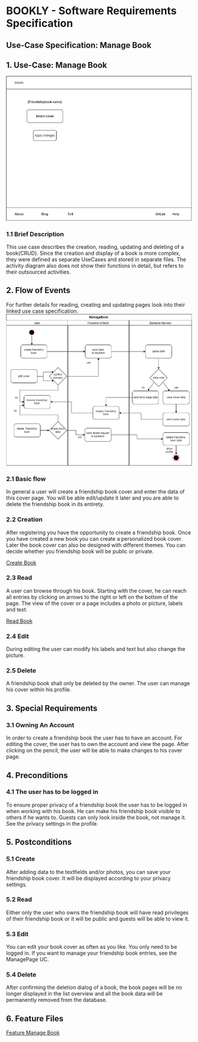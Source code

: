 # BOOKLY - Software Requirements Specification
## Use-Case Specification: Manage Book

## 1. Use-Case: Manage Book

![ManageBook](manageBook_mockup.png "Manage Book")

### 1.1 Brief Description

This use case describes the creation, reading, updating and deleting of a book(CRUD).
Since the creation and display of a book is more complex, they were defined as separate UseCases and stored 
in separate files. The activity diagram also does not show their functions in detail, but refers to their outsourced activities.

## 2. Flow of Events

For further details for reading, creating and updating pages look into their linked use case specification.
![ManageBookFlow](ManageBookFlow.jpg "Manage Book Flow")

### 2.1 Basic flow

In general a user will create a friendship book cover and enter the data of this cover page. 
You will be able edit/update it later and you are able to delete the friendship book in its entirety. 

### 2.2 Creation  

After registering you have the opportunity to create a friendship book. Once you have created
a new book you can create a personalized book cover. Later the book cover can also be 
designed with different themes. You can decide whether you friendship book will be 
public or private.

[Create Book](design_CreateBook.md "Create Book")


### 2.3 Read

A user can browse through his book. Starting with the cover, he can reach all
entries by clicking on arrows to the right or left on the bottom of the page.
The view of the cover or a page includes a photo or picture, labels and text.

[Read Book](ReadBook.md "Read Book Cover")

### 2.4 Edit

During editing the user can modify his labels and text but also change the picture.

### 2.5 Delete

A friendship book shall only be deleted by the owner. The user can manage his cover within his profile.

## 3. Special Requirements

### 3.1 Owning An Account
        
In order to create a friendship book the user has to have an account. For editing the cover, 
the user has to own the account and view the page. After clicking on the pencil, the user 
will be able to make changes to his cover page.

## 4. Preconditions

### 4.1 The user has to be logged in

To ensure proper privacy of a friendship book the user has to be logged in when working with his book.
He can make his friendship book visible to others if he wants to. Guests can only look inside the book,
not manage it. See the privacy settings in the profile.

## 5. Postconditions

### 5.1 Create

After adding data to the textfields and/or photos, you can save 
your friendship book cover. It will be displayed according to your
privacy settings.

### 5.2 Read

Either only the user who owns the friendship book will have read privileges of their 
friendship book or it will be public and guests will be able to view it. 

### 5.3 Edit

You can edit your book cover as often as you like. You only need to be logged in. If you want to manage your friendship book entries, see the ManagePage UC.


### 5.4 Delete

After confirming the deletion dialog of a book, the book pages will be no longer displayed in the list 
overview and all the book data will be permanently removed from the database.

## 6. Feature Files
[Feature Manage Book](../backend/src/test/resources/dhbw/online/bookly/ManageBook.feature)
